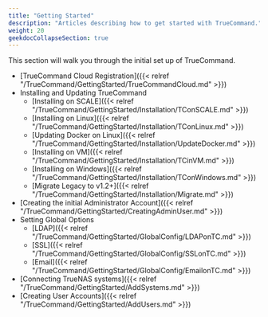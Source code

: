 ```yaml
---
title: "Getting Started"
description: "Articles describing how to get started with TrueCommand."
weight: 20
geekdocCollapseSection: true
---
```


This section will walk you through the initial set up of TrueCommand.

* [TrueCommand Cloud Registration]({{< relref "/TrueCommand/GettingStarted/TrueCommandCloud.md" >}})
* Installing and Updating TrueCommand
  * [Installing on SCALE]({{< relref "/TrueCommand/GettingStarted/Installation/TConSCALE.md" >}})
  * [Installing on Linux]({{< relref "/TrueCommand/GettingStarted/Installation/TConLinux.md" >}})
  * [Updating Docker on Linux]({{< relref "/TrueCommand/GettingStarted/Installation/UpdateDocker.md" >}})
  * [Installing on VM]({{< relref "/TrueCommand/GettingStarted/Installation/TCinVM.md" >}})
  * [Installing on Windows]({{< relref "/TrueCommand/GettingStarted/Installation/TConWindows.md" >}})
  * [Migrate Legacy to v1.2+]({{< relref "/TrueCommand/GettingStarted/Installation/Migrate.md" >}})
* [Creating the initial Administrator Account]({{< relref "/TrueCommand/GettingStarted/CreatingAdminUser.md" >}})
* Setting Global Options
  * [LDAP]({{< relref "/TrueCommand/GettingStarted/GlobalConfig/LDAPonTC.md" >}})
  * [SSL]({{< relref "/TrueCommand/GettingStarted/GlobalConfig/SSLonTC.md" >}})
  * [Email]({{< relref "/TrueCommand/GettingStarted/GlobalConfig/EmailonTC.md" >}})
* [Connecting TrueNAS systems]({{< relref "/TrueCommand/GettingStarted/AddSystems.md" >}})
* [Creating User Accounts]({{< relref "/TrueCommand/GettingStarted/AddUsers.md" >}})

